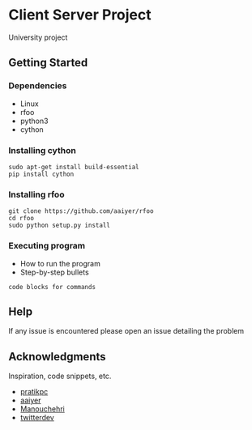 # Client Server Project

University project


## Getting Started

### Dependencies

* Linux
* rfoo
* python3
* cython

### Installing cython

```shell
sudo apt-get install build-essential
pip install cython
```

### Installing rfoo

```shell
git clone https://github.com/aaiyer/rfoo
cd rfoo
sudo python setup.py install
```
### Executing program

* How to run the program
* Step-by-step bullets
```
code blocks for commands
```

## Help

If any issue is encountered please open an issue detailing the problem


## Acknowledgments

Inspiration, code snippets, etc.
* [pratikpc](https://gist.github.com/pratikpc/34d3a48191520efb122d9e6549ed0fae)
* [aaiyer](https://github.com/aaiyer/rfoo)
* [Manouchehri](https://gist.github.com/Manouchehri/67b53ecdc767919dddf3ec4ea8098b20)
* [twitterdev](https://github.com/twitterdev/Twitter-API-v2-sample-code)
